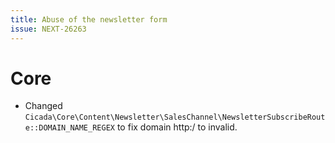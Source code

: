 ```yaml
---
title: Abuse of the newsletter form
issue: NEXT-26263
---
```

# Core
* Changed `Cicada\Core\Content\Newsletter\SalesChannel\NewsletterSubscribeRoute::DOMAIN_NAME_REGEX` to fix domain http:/ to invalid.
